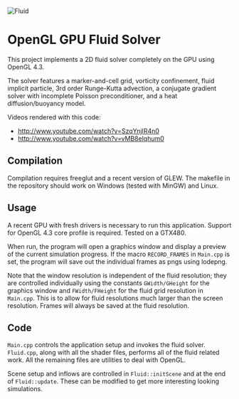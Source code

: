 ![Fluid](https://raw.github.com/tunabrain/gpu-fluid/master/Header.png)

OpenGL GPU Fluid Solver
=========

This project implements a 2D fluid solver completely on the GPU using OpenGL 4.3.

The solver features a marker-and-cell grid, vorticity confinement, fluid implicit particle, 3rd order Runge-Kutta advection, a conjugate gradient solver with incomplete Poisson preconditioner, and a heat diffusion/buoyancy model.

Videos rendered with this code:

* http://www.youtube.com/watch?v=SzqYnjIR4n0
* http://www.youtube.com/watch?v=vMB8elqhum0

Compilation
-----------

Compilation requires freeglut and a recent version of GLEW. The makefile in the repository should work on Windows (tested with MinGW) and Linux. 

Usage
-----

A recent GPU with fresh drivers is necessary to run this application. Support for OpenGL 4.3 core profile is required. Tested on a GTX480.

When run, the program will open a graphics window and display a preview of the current simulation progress. If the macro <code>RECORD_FRAMES</code> in <code>Main.cpp</code> is set, the program will save out the individual frames as pngs using lodepng.

Note that the window resolution is independent of the fluid resolution; they are controlled individually using the constants <code>GWidth/GHeight</code> for the graphics window and <code>FWidth/FHeight</code> for the fluid grid resolution in <code>Main.cpp</code>. This is to allow for fluid resolutions much larger than the screen resolution. Frames will always be saved at the fluid resolution.

Code
----

<code>Main.cpp</code> controls the application setup and invokes the fluid solver. <code>Fluid.cpp</code>, along with all the shader files, performs all of the fluid related work. All the remaining files are utilities to deal with OpenGL.

Scene setup and inflows are controlled in <code>Fluid::initScene</code> and at the end of <code>Fluid::update</code>. These can be modified to get more interesting looking simulations. 